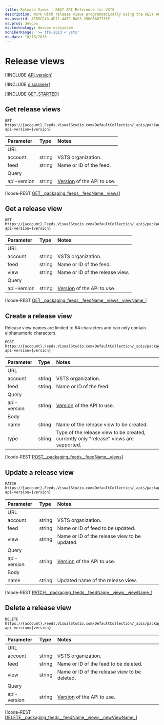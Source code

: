 ```yaml
---
title: Release Views | REST API Reference for VSTS
description: Work with release views programmatically using the REST APIs for VSTS .
ms.assetid: AED5CC40-4B11-447E-BAE6-D9806687736E
ms.prod: devops
ms.technology: devops-ecosystem
monikerRange: '>= tfs-2013 < vsts'
ms.date: 10/10/2016
---
```


# Release views
[!INCLUDE [API_version](../_data/version3-preview.md)]

[!INCLUDE [disclaimer](../_data/disclaimer.md)]

[!INCLUDE [GET_STARTED](../_data/get-started.md)]

## Get release views

```httprequest
GET https://{account}.Feeds.VisualStudio.com/DefaultCollection/_apis/packaging/feeds/{feed}/views?api-version={version}
```

| Parameter | Type    | Notes
|:----------|:--------|:-------------------------------------------------------------------------------------------------------------
| URL
| account   | string  | VSTS organization.
| feed      | string  | Name or ID of the feed.
| Query
| api-version | string | [Version](../../concepts/rest-api-versioning.md) of the API to use.

[!code-REST [GET__packaging_feeds__feedName__views](./_data/views/GET__packaging_feeds__feedName__views.json)]

## Get a release view

```httprequest
GET https://{account}.Feeds.VisualStudio.com/DefaultCollection/_apis/packaging/feeds/{feed}/views/{view}?api-version={version}
```

| Parameter | Type    | Notes
|:----------|:--------|:-------------------------------------------------------------------------------------------------------------
| URL
| account   | string  | VSTS organization.
| feed        | string | Name or ID of the feed.
| view        | string | Name or ID of the release view.
| Query
| api-version | string | [Version](../../concepts/rest-api-versioning.md) of the API to use.

[!code-REST [GET__packaging_feeds__feedName__views__viewName_](./_data/views/GET__packaging_feeds__feedName__views__viewName_.json)]


## Create a release view
Release view names are limited to 64 characters and can only contain alphanumeric characters.

```httprequest
POST https://{account}.Feeds.VisualStudio.com/DefaultCollection/_apis/packaging/feeds/{feed}/views?api-version={version}
```

| Parameter   | Type   | Notes
|:------------|:-------|:-------------------------------------------------------------------------------------------------------------
| URL
| account     | string | VSTS organization.
| feed        | string | Name or ID of the feed.
| Query
| api-version | string | [Version](../../concepts/rest-api-versioning.md) of the API to use.
| Body
| name        | string | Name of the release view to be created.
| type        | string | Type of the release view to be created, currently only "release" views are supported.

[!code-REST [POST__packaging_feeds__feedName__views](./_data/views/POST__packaging_feeds__feedName__views.json)]

## Update a release view

```httprequest
PATCH https://{account}.Feeds.VisualStudio.com/DefaultCollection/_apis/packaging/feeds/{feed}/views/{view}?api-version={version}
```

| Parameter   | Type   | Notes
|:------------|:-------|:-------------------------------------------------------------------------------------------------------------
| URL
| account     | string | VSTS organization.
| feed        | string | Name or ID of feed to be updated.
| view        | string | Name or ID of the release view to be updated.
| Query
| api-version | string | [Version](../../concepts/rest-api-versioning.md) of the API to use.
| Body
| name        | string | Updated name of the release view.

[!code-REST [PATCH__packaging_feeds__feedName__views__viewName_](./_data/views/PATCH__packaging_feeds__feedName__views__viewName_.json)]

## Delete a release view

```httprequest
DELETE https://{account}.Feeds.VisualStudio.com/DefaultCollection/_apis/packaging/feeds/{feed}/views/{view}?api-version={version}
```

| Parameter   | Type   | Notes
|:------------|:-------|:-------------------------------------------------------------------------------------------------------------
| URL
| account     | string | VSTS organization.
| feed        | string | Name or ID of the feed to be deleted.
| view        | string | Name or ID of the release view to be deleted.
| Query
| api-version | string | [Version](../../concepts/rest-api-versioning.md) of the API to use.

[!code-REST [DELETE__packaging_feeds__feedName__views__newViewName_](./_data/views/DELETE__packaging_feeds__feedName__views__newViewName_.json)]
